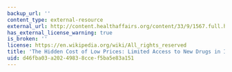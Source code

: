 ```yaml
---
backup_url: ''
content_type: external-resource
external_url: http://content.healthaffairs.org/content/33/9/1567.full.html
has_external_license_warning: true
is_broken: ''
license: https://en.wikipedia.org/wiki/All_rights_reserved
title: 'The Hidden Cost of Low Prices: Limited Access to New Drugs in India'
uid: d46fba03-a202-4983-8cce-f5ba5e83a151
---
```

